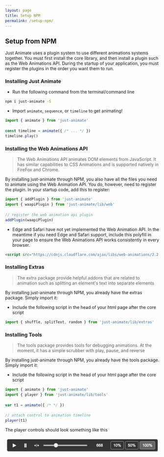 ```yaml
---
layout: page
title: Setup NPM
permalink: /setup-npm/
---
```


## Setup from NPM

Just Animate uses a plugin system to use different animations systems together.  You must first install the core library, and then install a plugin such as the Web Animations API. During the startup of your application, you must register the plugins in the order you want them to run.


### Installing Just Animate
- Run the following command from the terminal/command line

```bash
npm i just-animate -S
```
- Import ```animate```, ```sequence```, or ```timeline``` to get animating!

```js
import { animate } from 'just-animate'

const timeline = animate({ /* ... */ })
timeline.play()

```

### Installing the Web Animations API

> The Web Animations API animates DOM elements from JavaScript.  It has similar capabilities to CSS Animations and is supported natively in FireFox and Chrome.

By installing just-animate through NPM, you also have all the files you need to animate using the Web Animation API.  You do, however, need to register the plugin.  In your startup code, add this to register:

```js
import { addPlugin } from 'just-animate'
import { waapiPlugin } from 'just-animate/lib/web'

// register the web animation api plugin
addPlugin(waapiPlugin)
```

- Edge and Safari have not yet implemented the Web Animation API.  In the meantime if you need Edge and Safari support, include this polyfill in your page to ensure the Web Animations API works consistently in every browser.

```html
<script src="https://cdnjs.cloudflare.com/ajax/libs/web-animations/2.2.5/web-animations.min.js"></script>
```

### Installing Extras
> The extra package provide helpful addons that are related to animation such as splitting an element's text into separate elements

By installing just-animate through NPM, you already have the extras package.  Simply import it:

- Include the following script in the head of your html page after the core script

```js
import { shuffle, splitText, random } from 'just-animate/lib/extras'
```


### Installing Tools
> The tools package provides tools for debugging animations.  At the moment, it has a simple scrubber with play, pause, and reverse

By installing just-animate through NPM, you already have the tools package.  Simply import it:

- Include the following script in the head of your html page after the core script

```js
import { animate } from 'just-animate'
import { player } from 'just-animate/lib/tools'

var t1 = animate({ /* */ })

// attach control to animation timeline
player(t1)
```

The player controls should look something like this

![](/player-controls.png)

